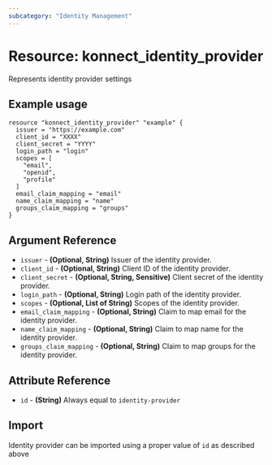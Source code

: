 ```yaml
---
subcategory: "Identity Management"
---
```

# Resource: konnect_identity_provider
Represents identity provider settings
## Example usage
```hcl
resource "konnect_identity_provider" "example" {
  issuer = "https://example.com"
  client_id = "XXXX"
  client_secret = "YYYY"
  login_path = "login"
  scopes = [
    "email",
    "openid",
    "profile"
  ]
  email_claim_mapping = "email"
  name_claim_mapping = "name"
  groups_claim_mapping = "groups"
}
```
## Argument Reference
* `issuer` - **(Optional, String)** Issuer of the identity provider.
* `client_id` - **(Optional, String)** Client ID of the identity provider.
* `client_secret` - **(Optional, String, Sensitive)** Client secret of the identity provider.
* `login_path` - **(Optional, String)** Login path of the identity provider.
* `scopes` - **(Optional, List of String)** Scopes of the identity provider.
* `email_claim_mapping` - **(Optional, String)** Claim to map email for the identity provider.
* `name_claim_mapping` - **(Optional, String)** Claim to map name for the identity provider.
* `groups_claim_mapping` - **(Optional, String)** Claim to map groups for the identity provider.
## Attribute Reference
* `id` - **(String)** Always equal to `identity-provider`
## Import
Identity provider can be imported using a proper value of `id` as described above
